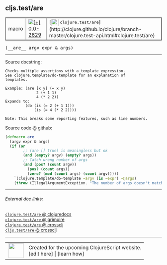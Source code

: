 ## cljs.test/are



 <table border="1">
<tr>
<td>macro</td>
<td><a href="https://github.com/cljsinfo/cljs-api-docs/tree/0.0-2629"><img valign="middle" alt="[+] 0.0-2629" title="Added in 0.0-2629" src="https://img.shields.io/badge/+-0.0--2629-lightgrey.svg"></a> </td>
<td>
[<img height="24px" valign="middle" src="http://i.imgur.com/1GjPKvB.png"> <samp>clojure.test/are</samp>](http://clojure.github.io/clojure/branch-master/clojure.test-api.html#clojure.test/are)
</td>
</tr>
</table>


 <samp>
(__are__ argv expr & args)<br>
</samp>

---





Source docstring:

```
Checks multiple assertions with a template expression.
See clojure.template/do-template for an explanation of
templates.

Example: (are [x y] (= x y)  
              2 (+ 1 1)
              4 (* 2 2))
Expands to: 
         (do (is (= 2 (+ 1 1)))
             (is (= 4 (* 2 2))))

Note: This breaks some reporting features, such as line numbers.
```


Source code @ [github](https://github.com/clojure/clojurescript/blob/r3255/src/main/clojure/cljs/test.clj#L167-L189):

```clj
(defmacro are
  [argv expr & args]
  (if (or
        ;; (are [] true) is meaningless but ok
        (and (empty? argv) (empty? args))
        ;; Catch wrong number of args
        (and (pos? (count argv))
          (pos? (count args))
          (zero? (mod (count args) (count argv)))))
    `(clojure.template/do-template ~argv (is ~expr) ~@args)
    (throw (IllegalArgumentException. "The number of args doesn't match are's argv."))))
```

<!--
Repo - tag - source tree - lines:

 <pre>
clojurescript @ r3255
└── src
    └── main
        └── clojure
            └── cljs
                └── <ins>[test.clj:167-189](https://github.com/clojure/clojurescript/blob/r3255/src/main/clojure/cljs/test.clj#L167-L189)</ins>
</pre>

-->

---



###### External doc links:

[`clojure.test/are` @ clojuredocs](http://clojuredocs.org/clojure.test/are)<br>
[`clojure.test/are` @ grimoire](http://conj.io/store/v1/org.clojure/clojure/1.7.0-beta3/clj/clojure.test/are/)<br>
[`clojure.test/are` @ crossclj](http://crossclj.info/fun/clojure.test/are.html)<br>
[`cljs.test/are` @ crossclj](http://crossclj.info/fun/cljs.test/are.html)<br>

---

 <table>
<tr><td>
<img valign="middle" align="right" width="48px" src="http://i.imgur.com/Hi20huC.png">
</td><td>
Created for the upcoming ClojureScript website.<br>
[edit here] | [learn how]
</td></tr></table>

[edit here]:https://github.com/cljsinfo/cljs-api-docs/blob/master/cljsdoc/cljs.test/are.cljsdoc
[learn how]:https://github.com/cljsinfo/cljs-api-docs/wiki/cljsdoc-files

<!--

This information was too distracting to show to readers, but I'll leave it
commented here since it is helpful to:

- pretty-print the data used to generate this document
- and show how to retrieve that data



The API data for this symbol:

```clj
{:ns "cljs.test",
 :name "are",
 :signature ["[argv expr & args]"],
 :history [["+" "0.0-2629"]],
 :type "macro",
 :full-name-encode "cljs.test/are",
 :source {:code "(defmacro are\n  [argv expr & args]\n  (if (or\n        ;; (are [] true) is meaningless but ok\n        (and (empty? argv) (empty? args))\n        ;; Catch wrong number of args\n        (and (pos? (count argv))\n          (pos? (count args))\n          (zero? (mod (count args) (count argv)))))\n    `(clojure.template/do-template ~argv (is ~expr) ~@args)\n    (throw (IllegalArgumentException. \"The number of args doesn't match are's argv.\"))))",
          :title "Source code",
          :repo "clojurescript",
          :tag "r3255",
          :filename "src/main/clojure/cljs/test.clj",
          :lines [167 189]},
 :full-name "cljs.test/are",
 :clj-symbol "clojure.test/are",
 :docstring "Checks multiple assertions with a template expression.\nSee clojure.template/do-template for an explanation of\ntemplates.\n\nExample: (are [x y] (= x y)  \n              2 (+ 1 1)\n              4 (* 2 2))\nExpands to: \n         (do (is (= 2 (+ 1 1)))\n             (is (= 4 (* 2 2))))\n\nNote: This breaks some reporting features, such as line numbers."}

```

Retrieve the API data for this symbol:

```clj
;; from Clojure REPL
(require '[clojure.edn :as edn])
(-> (slurp "https://raw.githubusercontent.com/cljsinfo/cljs-api-docs/catalog/cljs-api.edn")
    (edn/read-string)
    (get-in [:symbols "cljs.test/are"]))
```

-->

